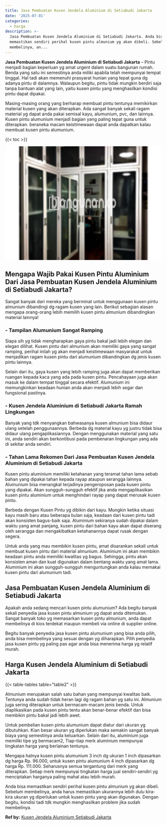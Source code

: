 ```yaml
---
title: Jasa Pembuatan Kusen Jendela Aluminium di Setiabudi Jakarta
date: '2025-07-01'
categories:
  - harga
description: >-
  Jasa Pembuatan Kusen Jendela Aluminium di Setiabudi Jakarta. Anda bisa
  memastikan sendiri perihal kusen pintu almunium yg akan dibeli. Sebelum
  membelinya, an...
---
```


**Jasa Pembuatan Kusen Jendela Aluminium di Setiabudi Jakarta** – Pintu menjadi bagian keperluan yg amat urgent dalam suatu bangunan rumah. Benda yang satu ini semestinya anda miliki apabila telah mempunyai tempat tinggal. Hal tadi akan memenuhi prasyarat hunian yang tepat guna dg adanya pintu di dalamnya. Walaupun begitu, pintu tidak mungkin berdiri saja tanpa bantuan alat yang lain, yaitu kusen pintu yang menghasilkan kondisi pintu dapat dipakai.

Masing-masing orang yang berharap membuat pintu tentunya memikirkan material kusen yang akan diterapkan. Ada sangat banyak sekali ragam material yg dapat anda pakai semisal kayu, alumunium, pvc, dan lainnya. Kusen pintu alumunium menjadi bagian yang paling tepat guna untuk diterapkan. beraneka macam keistimewaan dapat anda dapatkan kalau membuat kusen pintu alumunium.

{{< toc >}}

![Jasa Pembuatan Kusen Jendela Aluminium di Setiabudi Jakarta](/images/harga-kusen-jendela-alumunium-05.png)

## Mengapa Wajib Pakai Kusen Pintu Aluminium Dari Jasa Pembuatan Kusen Jendela Aluminium di Setiabudi Jakarta?

Sangat banyak dari mereka yang berminat untuk menggunaan kusen pintu almunium dibandingi dg ragam kusen yang lain. Berikut sebagian alasan mengapa orang-orang lebih memilih kusen pintu almunium dibandingkan material lainnya!

### \- Tampilan Alumunium Sangat Ramping

Siapa sih yg tidak mengharapkan gaya pintu bakal jadi lebih elegan dan elegan dilihat. Kusen pintu dari almunium akan memiliki gaya yang sangat ramping, perihal inilah yg akan menjadi keistimewaan masyarakat untuk menjadikan ragam kusen pintu dari alumunium dibandingkan dg jenis kusen pintu lainnya.

Selain dari itu, gaya kusen yang lebih ramping juga akan dapat memberikan ruangan kepada kaca yang ada pada kusen pintu. Pencahayaan juga akan masuk ke dalam tempat tinggal secara efektif. Alumunium ini memungkinkan keadaan hunian anda akan menjadi lebih segar dan fungsional pastinya.

### \- Kusen Jendela Aluminium di Setiabudi Jakarta Ramah Lingkungan

Banyak yang tdk menyangkan bahwasanya kusen almunium bisa didaur ulang setelah penggunaannya. Berbeda dg material kayu yg justru tidak bisa didaur ulang pengaplikasiannya. Dengan menggunakan material yang satu ini, anda sendiri akan berkontibusi pada pembenaran lingkungan yang ada di sekitar anda sendiri.

### \- Tahan Lama Rekomen Dari Jasa Pembuatan Kusen Jendela Aluminium di Setiabudi Jakarta

Kusen pintu aluminium memiliki ketahanan yang teramat tahan lama sebab bahan yang dipakai tahan kepada rayap ataupun serangga lainnya. Alumunium bisa menangkal terjadinya pengeroposan pada kusen pintu yang dipakai. Akan sungguh-sungguh efektif jika anda mengaplikasikan kusen pintu aluminium untuk menghindari rayap yang dapat merusak kusen pintu.

Berbeda dengan Kusen Pintu yg dibikin dari kayu. Mungkin ketika situasi kayu masih baru atau beberapa bulan saja, keadaan dari kusen pintu tadi akan konsisten bagus-baik saja. Aluminium sekiranya sudah dipakai dalam waktu yang amat panjang, kusen pintu dari bahan kayu akan dapat diserang oleh serangga dan mengakibatkan ketahanannya dapat rusak dengan segera.

Untuk anda yang mau membikin kusen pintu, amat disarankan sekali untuk membuat kusen pintu dari material almunium. Aluminium ini akan membikin keadaan pintu anda memiliki kwalitas yg bagus. Sehingga, pintu akan konsisten aman dan kuat digunakan dalam bentang waktu yang amat lama. Aluminium ini akan sungguh-sungguh menguntungkan anda kalau memakai kusen pintu dari alumunium tadi.

## Jasa Pembuatan Kusen Jendela Aluminium di Setiabudi Jakarta

Apakah anda sedang mencari kusen pintu alumunium? Ada begitu banyak sekali penyedia jasa kusen pintu almunium yg dapat anda ditemukan. Sangat banyak toko yg memasarkan kusen pintu almunium, anda dapat membelinya di kios terdekat maupun membeli via online di supplier online.

Begitu banyak penyedia jasa kusen pintu alumunium yang bisa anda pilih, anda bisa membelinya yang sesuai dengan yg diharapkan. Pilih penyedia jasa kusen pintu yg paling pas agar anda bisa menerima harga yg relatif murah.

## Harga Kusen Jendela Aluminium di Setiabudi Jakarta

{{< table-tables table="table2" >}}

Almunium merupakan salah satu bahan yang mempunyai kwalitas baik. Tentunya anda sudah tidak heran lagi dg ragam bahan yg satu ini. Almunium juga sering diterapkan untuk bermacam-macam jenis benda. Untuk diaplikasikan pada kusen pintu tentu akan benar-benar efektif dan bisa membikin pintu bakal jadi lebih awet.

Untuk pembelian kusen pintu alumunium dapat diatur dari ukuran yg dibutuhkan. Kian besar ukuran yg diperlukan maka semakin sangat banyak biaya yang semestinya anda keluarkan. Selain dari itu, aluminium juga memiliki tipe yg bermacam2, Tiap-tiap merk aluminium mempunyai tingkatan harga yang berlainan tentunya.

Mengapa halnya kusen pintu alumunium 3 inch dg ukuran 1 inch dipasarkan dg harga Rp. 96.000, untuk kusen pintu alumunium 4 inch dipasarkan dg harga Rp. 111.000. Seharusnya semua tergantung dari merk yang diterapkan. Setiap merk mempunyai tingkatan harga jual sendiri-sendiri yg menciptakan harganya paling mahal atau lebih murah.

Anda bisa memastikan sendiri perihal kusen pintu almunium yg akan dibeli. Sebelum membelinya, anda harus memastikan ukurannya lebih dulu kira-kira ukuran yg diperlukan untuk kusen pintu yang akan digunakan. Dengan begitu, kondisi tadi tdk mungkin menghasilkan problem jika sudah membelinya.

**Ref by:** [Kusen Jendela Aluminium Setiabudi Jakarta](https://id.wikipedia.org/wiki/Kusen)
